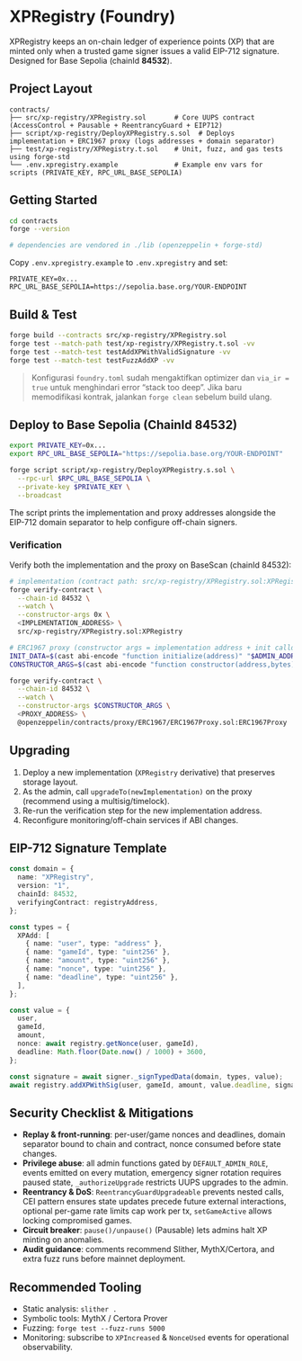# XPRegistry (Foundry)

XPRegistry keeps an on-chain ledger of experience points (XP) that are minted only when a trusted game signer issues a valid EIP-712 signature. Designed for Base Sepolia (chainId **84532**).

## Project Layout

```
contracts/
├── src/xp-registry/XPRegistry.sol       # Core UUPS contract (AccessControl + Pausable + ReentrancyGuard + EIP712)
├── script/xp-registry/DeployXPRegistry.s.sol  # Deploys implementation + ERC1967 proxy (logs addresses + domain separator)
├── test/xp-registry/XPRegistry.t.sol    # Unit, fuzz, and gas tests using forge-std
└── .env.xpregistry.example              # Example env vars for scripts (PRIVATE_KEY, RPC_URL_BASE_SEPOLIA)
```

## Getting Started

```bash
cd contracts
forge --version

# dependencies are vendored in ./lib (openzeppelin + forge-std)
```

Copy `.env.xpregistry.example` to `.env.xpregistry` and set:

```dotenv
PRIVATE_KEY=0x...
RPC_URL_BASE_SEPOLIA=https://sepolia.base.org/YOUR-ENDPOINT
```

## Build & Test

```bash
forge build --contracts src/xp-registry/XPRegistry.sol
forge test --match-path test/xp-registry/XPRegistry.t.sol -vv
forge test --match-test testAddXPWithValidSignature -vv
forge test --match-test testFuzzAddXP -vv
```
> Konfigurasi `foundry.toml` sudah mengaktifkan optimizer dan `via_ir = true` untuk menghindari error “stack too deep”. Jika baru memodifikasi kontrak, jalankan `forge clean` sebelum build ulang.

## Deploy to Base Sepolia (ChainId 84532)

```bash
export PRIVATE_KEY=0x...
export RPC_URL_BASE_SEPOLIA="https://sepolia.base.org/YOUR-ENDPOINT"

forge script script/xp-registry/DeployXPRegistry.s.sol \
  --rpc-url $RPC_URL_BASE_SEPOLIA \
  --private-key $PRIVATE_KEY \
  --broadcast
```

The script prints the implementation and proxy addresses alongside the EIP-712 domain separator to help configure off-chain signers.

### Verification

Verify both the implementation and the proxy on BaseScan (chainId 84532):

```bash
# implementation (contract path: src/xp-registry/XPRegistry.sol:XPRegistry)
forge verify-contract \
  --chain-id 84532 \
  --watch \
  --constructor-args 0x \
  <IMPLEMENTATION_ADDRESS> \
  src/xp-registry/XPRegistry.sol:XPRegistry

# ERC1967 proxy (constructor args = implementation address + init calldata)
INIT_DATA=$(cast abi-encode "function initialize(address)" "$ADMIN_ADDRESS")
CONSTRUCTOR_ARGS=$(cast abi-encode "function constructor(address,bytes)" <IMPLEMENTATION_ADDRESS> "$INIT_DATA")

forge verify-contract \
  --chain-id 84532 \
  --watch \
  --constructor-args $CONSTRUCTOR_ARGS \
  <PROXY_ADDRESS> \
  @openzeppelin/contracts/proxy/ERC1967/ERC1967Proxy.sol:ERC1967Proxy
```

## Upgrading

1. Deploy a new implementation (`XPRegistry` derivative) that preserves storage layout.
2. As the admin, call `upgradeTo(newImplementation)` on the proxy (recommend using a multisig/timelock).
3. Re-run the verification step for the new implementation address.
4. Reconfigure monitoring/off-chain services if ABI changes.

## EIP-712 Signature Template

```ts
const domain = {
  name: "XPRegistry",
  version: "1",
  chainId: 84532,
  verifyingContract: registryAddress,
};

const types = {
  XPAdd: [
    { name: "user", type: "address" },
    { name: "gameId", type: "uint256" },
    { name: "amount", type: "uint256" },
    { name: "nonce", type: "uint256" },
    { name: "deadline", type: "uint256" },
  ],
};

const value = {
  user,
  gameId,
  amount,
  nonce: await registry.getNonce(user, gameId),
  deadline: Math.floor(Date.now() / 1000) + 3600,
};

const signature = await signer._signTypedData(domain, types, value);
await registry.addXPWithSig(user, gameId, amount, value.deadline, signature);
```

## Security Checklist & Mitigations

- **Replay & front-running**: per-user/game nonces and deadlines, domain separator bound to chain and contract, nonce consumed before state changes.
- **Privilege abuse**: all admin functions gated by `DEFAULT_ADMIN_ROLE`, events emitted on every mutation, emergency signer rotation requires paused state, `_authorizeUpgrade` restricts UUPS upgrades to the admin.
- **Reentrancy & DoS**: `ReentrancyGuardUpgradeable` prevents nested calls, CEI pattern ensures state updates precede future external interactions, optional per-game rate limits cap work per tx, `setGameActive` allows locking compromised games.
- **Circuit breaker**: `pause()/unpause()` (Pausable) lets admins halt XP minting on anomalies.
- **Audit guidance**: comments recommend Slither, MythX/Certora, and extra fuzz runs before mainnet deployment.

## Recommended Tooling

- Static analysis: `slither .`
- Symbolic tools: MythX / Certora Prover
- Fuzzing: `forge test --fuzz-runs 5000`
- Monitoring: subscribe to `XPIncreased` & `NonceUsed` events for operational observability.
